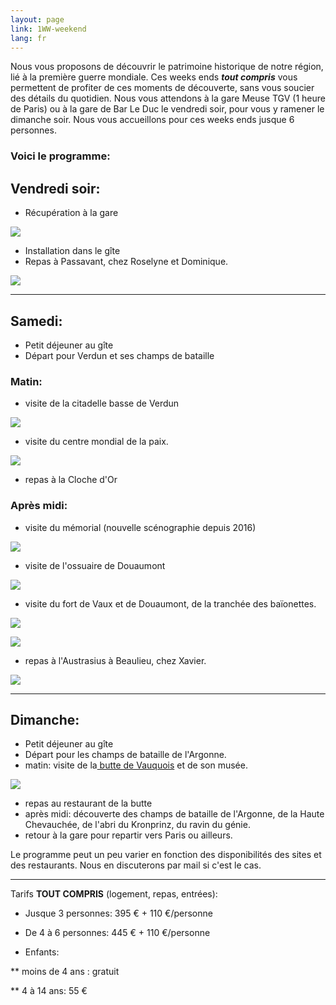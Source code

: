 ```yaml
---
layout: page
link: 1WW-weekend
lang: fr
---
```



Nous vous proposons de découvrir le patrimoine historique de notre région, lié à la première guerre mondiale.
Ces weeks ends ***tout compris*** vous permettent de profiter de ces moments de découverte, sans vous soucier des détails du quotidien.
Nous vous attendons à la gare Meuse TGV (1 heure de Paris) ou à la gare de Bar Le Duc le vendredi soir, pour vous y ramener le dimanche soir.
Nous vous accueillons pour ces weeks ends jusque 6 personnes.


### Voici le programme:


## Vendredi soir:


* Récupération à la gare

![](/images/gareTGV.jpeg)

* Installation dans le gîte
* Repas à Passavant, chez Roselyne et Dominique.

![](/images/passavant.jpg)


***

## Samedi:

* Petit déjeuner au gîte
* Départ pour Verdun et ses champs de bataille

### Matin:

* visite de la citadelle basse de Verdun

![](/images/citadelle.jpeg)

* visite du centre mondial de la paix.

![](/images/centreMondialDeLaPaix.jpeg)

* repas à la Cloche d'Or

### Après midi: 

* visite du mémorial (nouvelle scénographie depuis 2016)

![](/images/memorial.jpeg)

* visite de l'ossuaire de Douaumont

![](/images/ossuaire.jpeg)

* visite du fort de Vaux et de Douaumont, de la tranchée des baïonettes.

![](/images/fortDeVaux.jpeg)

![](/images/fortDeDouaumont.jpeg)


* repas à l'Austrasius à Beaulieu, chez Xavier.

![](/images/austrasius.jpg)

***

## Dimanche:

* Petit déjeuner au gîte
* Départ pour les champs de bataille de l'Argonne.
* matin: visite de la<a href="http://butte-vauquois.fr/" target="_blank"> butte de Vauquois</a> et de son musée.

![](/images/vauquois.jpeg)

* repas au restaurant de la butte
* après midi: découverte des champs de bataille de l'Argonne, de la Haute Chevauchée, de l'abri du Kronprinz, du ravin du génie.
* retour à la gare pour repartir vers Paris ou ailleurs.

Le programme peut un peu varier en fonction des disponibilités des sites et des restaurants. Nous en discuterons par mail si c'est le cas.

---

Tarifs **TOUT COMPRIS** (logement, repas, entrées):

* Jusque 3 personnes:  395 € + 110 €/personne

* De 4 à 6 personnes: 445 € + 110 €/personne

* Enfants:

** moins de 4 ans : gratuit

** 4 à 14 ans: 55 €
